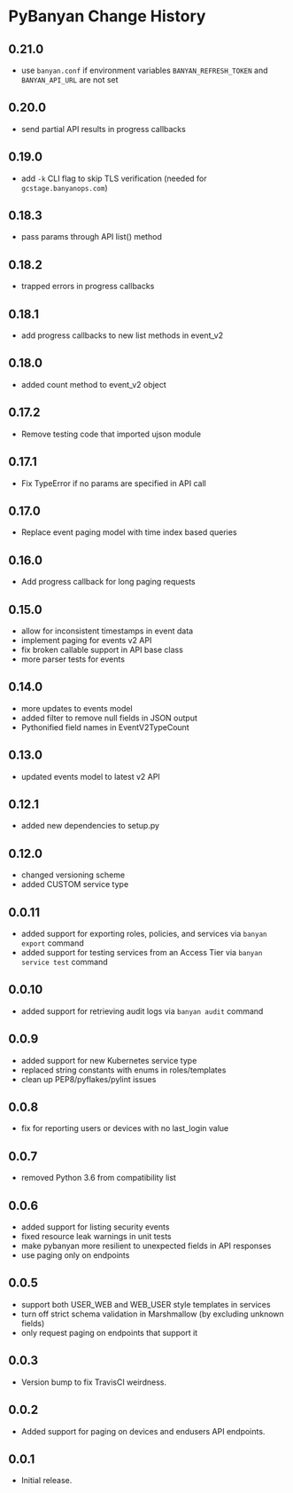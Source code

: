# PyBanyan Change History

## 0.21.0
 * use `banyan.conf` if environment variables `BANYAN_REFRESH_TOKEN` and `BANYAN_API_URL` are not set

## 0.20.0
 * send partial API results in progress callbacks

## 0.19.0
 * add `-k` CLI flag to skip TLS verification (needed for `gcstage.banyanops.com`)

## 0.18.3
 * pass params through API list() method

## 0.18.2
 * trapped errors in progress callbacks

## 0.18.1
 * add progress callbacks to new list methods in event_v2

## 0.18.0
 * added count method to event_v2 object

## 0.17.2
 * Remove testing code that imported ujson module

## 0.17.1
 * Fix TypeError if no params are specified in API call

## 0.17.0
 * Replace event paging model with time index based queries

## 0.16.0
 * Add progress callback for long paging requests

## 0.15.0
 * allow for inconsistent timestamps in event data
 * implement paging for events v2 API
 * fix broken callable support in API base class
 * more parser tests for events

## 0.14.0
 * more updates to events model
 * added filter to remove null fields in JSON output
 * Pythonified field names in EventV2TypeCount

## 0.13.0
 * updated events model to latest v2 API

## 0.12.1
 * added new dependencies to setup.py

## 0.12.0
 * changed versioning scheme
 * added CUSTOM service type

## 0.0.11
 * added support for exporting roles, policies, and services via `banyan export` command
 * added support for testing services from an Access Tier via `banyan service test` command

## 0.0.10
 * added support for retrieving audit logs via `banyan audit` command

## 0.0.9
 * added support for new Kubernetes service type
 * replaced string constants with enums in roles/templates
 * clean up PEP8/pyflakes/pylint issues

## 0.0.8
 * fix for reporting users or devices with no last_login value

## 0.0.7
 * removed Python 3.6 from compatibility list

## 0.0.6
 * added support for listing security events
 * fixed resource leak warnings in unit tests
 * make pybanyan more resilient to unexpected fields in API responses
 * use paging only on endpoints

## 0.0.5
 * support both USER_WEB and WEB_USER style templates in services
 * turn off strict schema validation in Marshmallow (by excluding unknown fields)
 * only request paging on endpoints that support it

## 0.0.3

 * Version bump to fix TravisCI weirdness.

## 0.0.2

 * Added support for paging on devices and endusers API endpoints.

## 0.0.1

 * Initial release.
